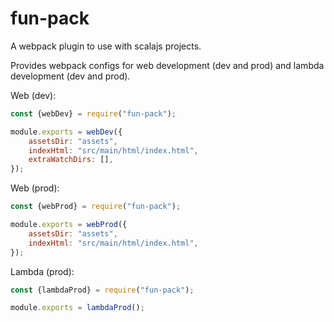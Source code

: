 # fun-pack

A webpack plugin to use with scalajs projects.

Provides webpack configs for web development (dev and prod) and lambda development (dev and prod).

Web (dev):
```javascript
const {webDev} = require("fun-pack");

module.exports = webDev({
    assetsDir: "assets",
    indexHtml: "src/main/html/index.html",
    extraWatchDirs: [],
});
```

Web (prod):
```javascript
const {webProd} = require("fun-pack");

module.exports = webProd({
    assetsDir: "assets",
    indexHtml: "src/main/html/index.html",
});
```

Lambda (prod):
```javascript
const {lambdaProd} = require("fun-pack");

module.exports = lambdaProd();
```
